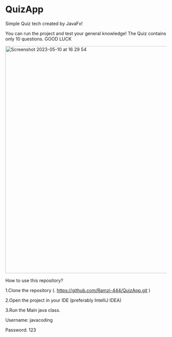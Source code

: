 
# QuizApp
Simple Quiz tech created by JavaFx!

You can run the project and test your general knowledge! The Quiz contains only 10 questions. GOOD LUCK



<img width="712" alt="Screenshot 2023-05-10 at 16 29 54" src="https://github.com/Ramzi-444/QuizApp/assets/128693049/e0d187f4-5e3a-447b-b00b-7c67d0b24144">

How to use this repository?

1.Clone the repository (. https://github.com/Ramzi-444/QuizApp.git )

2.Open the project in your IDE (preferably IntelliJ IDEA)

3.Run the Main java class.



Username: javacoding

Password: 123

